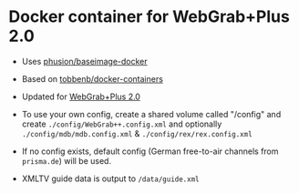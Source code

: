 Docker container for WebGrab+Plus 2.0
=====================================

-   Uses [phusion/baseimage-docker](https://github.com/phusion/baseimage-docker)

-   Based on [tobbenb/docker-containers](https://github.com/tobbenb/docker-containers)

-   Updated for [WebGrab+Plus 2.0](http://www.webgrabplus.com/)

-   To use your own config, create a shared volume called "/config" and create
    `./config/WebGrab++.config.xml` and optionally `./config/mdb/mdb.config.xml`
    & `./config/rex/rex.config.xml`

-   If no config exists, default config (German free-to-air channels from
    `prisma.de`) will be used.

-   XMLTV guide data is output to `/data/guide.xml`